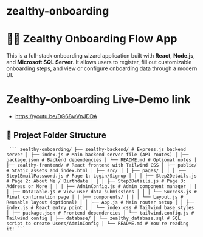 # zealthy-onboarding
# 👩‍💻 Zealthy Onboarding Flow App

This is a full-stack onboarding wizard application built with **React**, **Node.js**, and **Microsoft SQL Server**. It allows users to register, fill out customizable onboarding steps, and view or configure onboarding data through a modern UI.

# Zealthy-onboarding Live-Demo link
- https://youtu.be/DG68wVnJDDA

## 📁 Project Folder Structure
<pre lang="markdown"><code> ``` zealthy-onboarding/ ├── zealthy-backend/ # Express.js backend server │ ├── index.js # Main backend server file (API routes) │ ├── package.json # Backend dependencies │ └── README.md # Optional notes │ ├── zealthy-frontend/ # React frontend with Tailwind CSS │ ├── public/ # Static assets and index.html │ ├── src/ │ │ ├── pages/ │ │ │ ├── Step1EmailPassword.js # Page 1: Login/Signup │ │ │ ├── Step2Details.js # Page 2: About Me / Birthdate │ │ │ ├── Step3Details.js # Page 3: Address or More │ │ │ ├── AdminConfig.js # Admin component manager │ │ │ ├── DataTable.js # View user data submissions │ │ │ └── Success.js # Final confirmation page │ │ ├── components/ │ │ │ └── Layout.js # Reusable layout (optional) │ │ ├── App.js # Main router setup │ │ ├── index.js # React entry point │ │ └── index.css # Tailwind base styles │ ├── package.json # Frontend dependencies │ └── tailwind.config.js # Tailwind config │ ├── database/ │ └── zealthy_database.sql # SQL script to create Users/AdminConfig │ └── README.md # You're reading it! ``` </code></pre>



